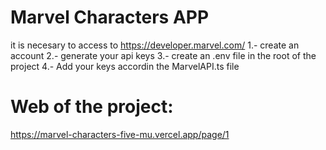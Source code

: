 # Marvel Characters APP

it is necesary to access to https://developer.marvel.com/
1.- create an account
2.- generate your api keys
3.- create an .env file in the root of the project
4.- Add your keys accordin the MarvelAPI.ts file

# Web of the project:

https://marvel-characters-five-mu.vercel.app/page/1